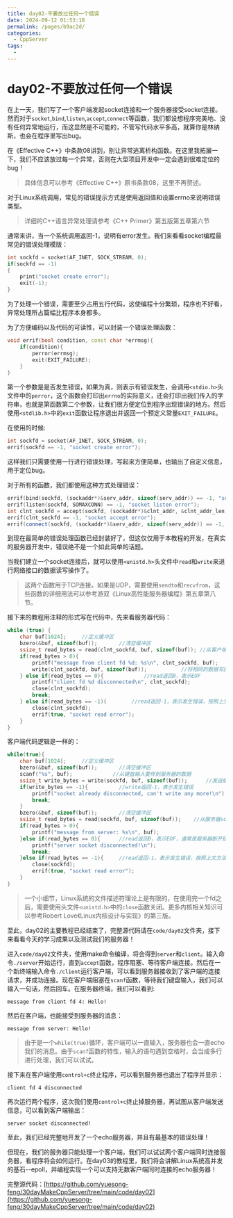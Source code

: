 ```yaml
---
title: day02-不要放过任何一个错误
date: 2024-09-12 01:53:18
permalink: /pages/b9ac2d/
categories:
  - CppServer
tags:
  - 
---
```

# day02-不要放过任何一个错误
在上一天，我们写了一个客户端发起socket连接和一个服务器接受socket连接。然而对于`socket`,`bind`,`listen`,`accept`,`connect`等函数，我们都设想程序完美地、没有任何异常地运行，而这显然是不可能的，不管写代码水平多高，就算你是林纳斯，也会在程序里写出bug。

在《Effective C++》中条款08讲到，别让异常逃离析构函数。在这里我拓展一下，我们不应该放过每一个异常，否则在大型项目开发中一定会遇到很难定位的bug！
> 具体信息可以参考《Effective C++》原书条款08，这里不再赘述。

对于Linux系统调用，常见的错误提示方式是使用返回值和设置errno来说明错误类型。
> 详细的C++语言异常处理请参考《C++ Primer》第五版第五章第六节

通常来讲，当一个系统调用返回-1，说明有error发生。我们来看看socket编程最常见的错误处理模版：
```cpp
int sockfd = socket(AF_INET, SOCK_STREAM, 0);
if(sockfd == -1)
{
    print("socket create error");
    exit(-1);
}
```
为了处理一个错误，需要至少占用五行代码，这使编程十分繁琐，程序也不好看，异常处理所占篇幅比程序本身都多。

为了方便编码以及代码的可读性，可以封装一个错误处理函数：
```cpp
void errif(bool condition, const char *errmsg){
    if(condition){
        perror(errmsg);
        exit(EXIT_FAILURE);
    }
}
```
第一个参数是是否发生错误，如果为真，则表示有错误发生，会调用`<stdio.h>`头文件中的`perror`，这个函数会打印出`errno`的实际意义，还会打印出我们传入的字符串，也就是第函数第二个参数，让我们很方便定位到程序出现错误的地方。然后使用`<stdlib.h>`中的`exit`函数让程序退出并返回一个预定义常量`EXIT_FAILURE`。

在使用的时候:
```cpp
int sockfd = socket(AF_INET, SOCK_STREAM, 0);
errif(sockfd == -1, "socket create error");
```
这样我们只需要使用一行进行错误处理，写起来方便简单，也输出了自定义信息，用于定位bug。

对于所有的函数，我们都使用这种方式处理错误：
```cpp
errif(bind(sockfd, (sockaddr*)&serv_addr, sizeof(serv_addr)) == -1, "socket bind error");
errif(listen(sockfd, SOMAXCONN) == -1, "socket listen error");
int clnt_sockfd = accept(sockfd, (sockaddr*)&clnt_addr, &clnt_addr_len);
errif(clnt_sockfd == -1, "socket accept error");
errif(connect(sockfd, (sockaddr*)&serv_addr, sizeof(serv_addr)) == -1, "socket connect error");
```
到现在最简单的错误处理函数已经封装好了，但这仅仅用于本教程的开发，在真实的服务器开发中，错误绝不是一个如此简单的话题。

当我们建立一个socket连接后，就可以使用`<unistd.h>`头文件中`read`和`write`来进行网络接口的数据读写操作了。
> 这两个函数用于TCP连接。如果是UDP，需要使用`sendto`和`recvfrom`，这些函数的详细用法可以参考游双《Linux高性能服务器编程》第五章第八节。

接下来的教程用注释的形式写在代码中，先来看服务器代码：
```cpp
while (true) {
    char buf[1024];     //定义缓冲区
    bzero(&buf, sizeof(buf));       //清空缓冲区
    ssize_t read_bytes = read(clnt_sockfd, buf, sizeof(buf)); //从客户端socket读到缓冲区，返回已读数据大小
    if(read_bytes > 0){
        printf("message from client fd %d: %s\n", clnt_sockfd, buf);  
        write(clnt_sockfd, buf, sizeof(buf));           //将相同的数据写回到客户端
    } else if(read_bytes == 0){             //read返回0，表示EOF
        printf("client fd %d disconnected\n", clnt_sockfd);
        close(clnt_sockfd);
        break;
    } else if(read_bytes == -1){        //read返回-1，表示发生错误，按照上文方法进行错误处理
        close(clnt_sockfd);
        errif(true, "socket read error");
    }
}
```
客户端代码逻辑是一样的：
```cpp
while(true){
    char buf[1024];     //定义缓冲区
    bzero(&buf, sizeof(buf));       //清空缓冲区
    scanf("%s", buf);             //从键盘输入要传到服务器的数据
    ssize_t write_bytes = write(sockfd, buf, sizeof(buf));      //发送缓冲区中的数据到服务器socket，返回已发送数据大小
    if(write_bytes == -1){          //write返回-1，表示发生错误
        printf("socket already disconnected, can't write any more!\n");
        break;
    }
    bzero(&buf, sizeof(buf));       //清空缓冲区 
    ssize_t read_bytes = read(sockfd, buf, sizeof(buf));    //从服务器socket读到缓冲区，返回已读数据大小
    if(read_bytes > 0){
        printf("message from server: %s\n", buf);
    }else if(read_bytes == 0){      //read返回0，表示EOF，通常是服务器断开链接，等会儿进行测试
        printf("server socket disconnected!\n");
        break;
    }else if(read_bytes == -1){     //read返回-1，表示发生错误，按照上文方法进行错误处理
        close(sockfd);
        errif(true, "socket read error");
    }
}
```
> 一个小细节，Linux系统的文件描述符理论上是有限的，在使用完一个fd之后，需要使用头文件`<unistd.h>`中的`close`函数关闭。更多内核相关知识可以参考Robert Love《Linux内核设计与实现》的第三版。

至此，day02的主要教程已经结束了，完整源代码请在`code/day02`文件夹，接下来看看今天的学习成果以及测试我们的服务器！

进入`code/day02`文件夹，使用make命令编译，将会得到`server`和`client`。输入命令`./server`开始运行，直到`accept`函数，程序阻塞、等待客户端连接。然后在一个新终端输入命令`./client`运行客户端，可以看到服务器接收到了客户端的连接请求，并成功连接。现在客户端阻塞在`scanf`函数，等待我们键盘输入，我们可以输入一句话，然后回车。在服务器终端，我们可以看到:
```
message from client fd 4: Hello!
```
然后在客户端，也能接受到服务器的消息：
```
message from server: Hello!
```
> 由于是一个`while(true)`循环，客户端可以一直输入，服务器也会一直echo我们的消息。由于`scanf`函数的特性，输入的语句遇到空格时，会当成多行进行处理，我们可以试试。

接下来在客户端使用`control+c`终止程序，可以看到服务器也退出了程序并显示：
```
client fd 4 disconnected
```
再次运行两个程序，这次我们使用`control+c`终止掉服务器，再试图从客户端发送信息，可以看到客户端输出：
```
server socket disconnected!
```
至此，我们已经完整地开发了一个echo服务器，并且有最基本的错误处理！

但现在，我们的服务器只能处理一个客户端，我们可以试试两个客户端同时连接服务器，看程序将会如何运行。在day03的教程里，我们将会讲解Linux系统高并发的基石--epoll，并编程实现一个可以支持无数客户端同时连接的echo服务器！

完整源代码：[https://github.com/yuesong-feng/30dayMakeCppServer/tree/main/code/day02](https://github.com/yuesong-feng/30dayMakeCppServer/tree/main/code/day02)
